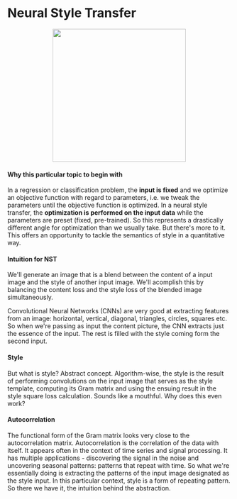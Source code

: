 # Neural Style Transfer
<p align = 'center'>
  <img src = "https://images.squarespace-cdn.com/content/54856bade4b0c4cdfb17e3c0/1478946037611-W80NSF6WA0DRXE31SBCS/?content-type=image%2Fjpeg", width='300', img src = "https://i.ytimg.com/vi/mGE64KyNtu4/hqdefault.jpg">
  </p>

#### Why this particular topic to begin with
In a regression or classification problem, the **input is fixed** and we optimize an objective function with regard to parameters, i.e. we tweak the parameters until the objective function is optimized. In a neural style transfer, the **optimization is performed on the input data** while the parameters are preset (fixed, pre-trained). So this represents a drastically different angle for optimization than we usually take. But there's more to it. This offers an opportunity to tackle the semantics of style in a quantitative way. 

#### Intuition for NST
We'll generate an image that is a blend between the content of a input image and the style of another input image. We'll acomplish this by balancing the content loss and the style loss of the blended image simultaneously.

Convolutional Neural Networks (CNNs) are very good at extracting features from an image: horizontal, vertical, diagonal, triangles, circles, squares etc. So when we're passing as input the content picture, the CNN extracts just the essence of the input. The rest is filled with the style coming form the second input.

#### Style
But what is style? Abstract concept. Algorithm-wise, the style is the result of performing convolutions on the input image that serves as the style template, computing its Gram matrix and using the ensuing result in the style square loss calculation. Sounds like a mouthful. Why does this even work? 

#### Autocorrelation 
The functional form of the Gram matrix looks very close to the autocorrelation matrix. Autocorrelation is the correlation of the data with itself. It appears often in the context of time series and signal processing. It has multiple applications - discovering the signal in the noise and uncovering seasonal patterns: patterns that repeat with time. So what we're essentially doing is extracting the patterns of the input image designated as the style input. In this particular context, style is a form of repeating pattern. So there we have it, the intuition behind the abstraction.
